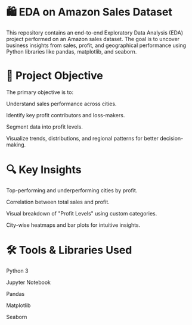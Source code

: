 # 🛍️ EDA on Amazon Sales Dataset
This repository contains an end-to-end Exploratory Data Analysis (EDA) project performed on an Amazon sales dataset. The goal is to uncover business insights from sales, profit, and geographical performance using Python libraries like pandas, matplotlib, and seaborn.

# 📌 Project Objective
The primary objective is to:

Understand sales performance across cities.

Identify key profit contributors and loss-makers.

Segment data into profit levels.

Visualize trends, distributions, and regional patterns for better decision-making.

# 🔍 Key Insights
Top-performing and underperforming cities by profit.

Correlation between total sales and profit.

Visual breakdown of "Profit Levels" using custom categories.

City-wise heatmaps and bar plots for intuitive insights.

# 🛠️ Tools & Libraries Used
Python 3

Jupyter Notebook

Pandas

Matplotlib

Seaborn
